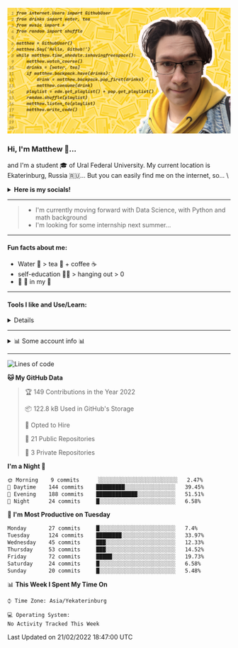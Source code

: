 ![Matthew Savelev Routine :)](./media/github.jpg)

### Hi, I'm Matthew 👋...
and I'm a student 🎓 of Ural Federal University. My current location is Ekaterinburg, Russia 🇷🇺...
But you can easily find me on the internet, so... \

<details>
  <summary><b>Here is my socials!</b></summary>
  <a href="https://www.instagram.com/savmat2/"><img height="22" width="22" align="left" alt="instagram: @savmat2" src="https://unpkg.com/simple-icons@v3/icons/instagram.svg" /></a>
  <a href="mailto:savelevmatthew@gmail.com"><img height="22" width="22" align="left" alt="Mail" src="https://unpkg.com/simple-icons@v3/icons/gmail.svg" /></a>
  <a href="https://t.me/velevass"><img height="22" width="22" align="left" alt="TG" src="https://unpkg.com/simple-icons@v3/icons/telegram.svg" /></a>
  <a href="https://discord.com/users/256709726564253707"><img height="22" width="22" align="left" alt="Discord" src="https://unpkg.com/simple-icons@v3/icons/discord.svg" /></a>
</details>

<hr>

> - I'm currently moving forward with Data Science, with Python and math background
> - I'm looking for some internship next summer...

<hr>

#### Fun facts about me:
- Water 🌊 > tea 🍵 + coffee ☕
- self-education 🧑‍🎓 > hanging out > 0
- 🎹 🎸 in my 💖

<hr>

#### Tools I like and Use/Learn:
<details>
  <a href="https://www.python.org"><img align="left" alt="Python" width="36px" src="https://raw.githubusercontent.com/github/explore/80688e429a7d4ef2fca1e82350fe8e3517d3494d/topics/python/python.png" /></a>
  <a href="https://www.tensorflow.org"><img align="left" alt="TF" width="36px" src="https://raw.githubusercontent.com/github/explore/80688e429a7d4ef2fca1e82350fe8e3517d3494d/topics/tensorflow/tensorflow.png" /></a>
  <a href="https://numpy.org"><img align="left" alt="Numpy" width="36px" src="https://raw.githubusercontent.com/SavelevMatthew/SavelevMatthew/main/media/numpy.png" /></a>
  
  [<img align="left" alt="Keras" width="36px" src="https://raw.githubusercontent.com/SavelevMatthew/SavelevMatthew/main/media/keras.png" />](https://keras.io)
  [<img align="left" alt="Django" width="36px" src="https://raw.githubusercontent.com/github/explore/80688e429a7d4ef2fca1e82350fe8e3517d3494d/topics/django/django.png" />](https://www.djangoproject.com)
  [<img align="left" alt="Qt" width="36px" src="https://raw.githubusercontent.com/github/explore/80688e429a7d4ef2fca1e82350fe8e3517d3494d/topics/qt/qt.png" />](https://www.qt.io)
  [<img align="left" alt="SQL" width="36px" src="https://raw.githubusercontent.com/github/explore/80688e429a7d4ef2fca1e82350fe8e3517d3494d/topics/sql/sql.png" />](https://en.wikipedia.org/wiki/SQL)
  [<img align="left" alt="Git" width="36px" src="https://raw.githubusercontent.com/github/explore/80688e429a7d4ef2fca1e82350fe8e3517d3494d/topics/git/git.png" />](https://git-scm.com)
  [<img align="left" alt="Mac OS" width="36px" src="https://raw.githubusercontent.com/github/explore/80688e429a7d4ef2fca1e82350fe8e3517d3494d/topics/macos/macos.png" />](https://www.apple.com/macos)
  [<img align="left" alt="Windows" width="36px" src="https://raw.githubusercontent.com/github/explore/80688e429a7d4ef2fca1e82350fe8e3517d3494d/topics/windows/windows.png" />](https://www.microsoft.com/en-us/windows/)
  [<img align="left" alt="Android" width="36px" src="https://raw.githubusercontent.com/github/explore/80688e429a7d4ef2fca1e82350fe8e3517d3494d/topics/android/android.png" />](https://www.android.com)
  [<img align="left" alt="C#" width="36px" src="https://raw.githubusercontent.com/github/explore/80688e429a7d4ef2fca1e82350fe8e3517d3494d/topics/csharp/csharp.png" />](https://docs.microsoft.com/en-us/dotnet/csharp/)
  [<img align="left" alt="HTML5" width="36px" src="https://raw.githubusercontent.com/github/explore/80688e429a7d4ef2fca1e82350fe8e3517d3494d/topics/html/html.png" />](https://developer.mozilla.org/en-US/docs/Web/Guide/HTML/HTML5)
  [<img align="left" alt="CSS" width="36px" src="https://raw.githubusercontent.com/github/explore/80688e429a7d4ef2fca1e82350fe8e3517d3494d/topics/css/css.png" />](https://developer.mozilla.org/en-US/docs/Learn/Getting_started_with_the_web/CSS_basics)
  [<img align="left" alt="JS" width="36px" src="https://raw.githubusercontent.com/github/explore/80688e429a7d4ef2fca1e82350fe8e3517d3494d/topics/javascript/javascript.png" />](https://developer.mozilla.org/en-US/docs/Web/JavaScript)
<br/><br/>
[<img align="left" height="36px" src="https://img.shields.io/badge/adobe%20-%23FF0000.svg?&style=for-the-badge&logo=adobe&logoColor=white"/>](https://www.adobe.com)
[<img align="left" height="36px" src="https://img.shields.io/badge/PyTorch%20-%23EE4C2C.svg?&style=for-the-badge&logo=PyTorch&logoColor=white"/>](https://pytorch.org)
[<img align="left" height="36px" src="https://img.shields.io/badge/pandas%20-%23150458.svg?&style=for-the-badge&logo=pandas&logoColor=white"/>](https://pandas.pydata.org)
[<img align="left" height="36px" src="https://img.shields.io/badge/Jupyter%20-%23F37626.svg?&style=for-the-badge&logo=Jupyter&logoColor=white"/>](https://jupyter.org)
</details>

<hr>

<details>
  <summary>📊 Some account info 📊</summary>
  <img align="center" alt="Account Statistics" src="https://github-readme-stats.vercel.app/api?username=SavelevMatthew&hide=issues,contribs&hide_border=true" />
  <br/>
  <img align="center" alt="Language Statistics" src="https://github-readme-stats.vercel.app/api/top-langs/?username=SavelevMatthew&hide_border=true" />
</details>

<hr>

<!--START_SECTION:activity-->
<!--END_SECTION:activity-->
<!--START_SECTION:waka-->
![Lines of code](https://img.shields.io/badge/From%20Hello%20World%20I%27ve%20Written-402%20Thousand%20lines%20of%20code-blue)

**🐱 My GitHub Data** 

> 🏆 149 Contributions in the Year 2022
 > 
> 📦 122.8 kB Used in GitHub's Storage 
 > 
> 💼 Opted to Hire
 > 
> 📜 21 Public Repositories 
 > 
> 🔑 3 Private Repositories  
 > 
**I'm a Night 🦉** 

```text
🌞 Morning    9 commits      ░░░░░░░░░░░░░░░░░░░░░░░░░   2.47% 
🌆 Daytime    144 commits    █████████░░░░░░░░░░░░░░░░   39.45% 
🌃 Evening    188 commits    █████████████░░░░░░░░░░░░   51.51% 
🌙 Night      24 commits     █░░░░░░░░░░░░░░░░░░░░░░░░   6.58%

```
📅 **I'm Most Productive on Tuesday** 

```text
Monday       27 commits     █░░░░░░░░░░░░░░░░░░░░░░░░   7.4% 
Tuesday      124 commits    ████████░░░░░░░░░░░░░░░░░   33.97% 
Wednesday    45 commits     ███░░░░░░░░░░░░░░░░░░░░░░   12.33% 
Thursday     53 commits     ███░░░░░░░░░░░░░░░░░░░░░░   14.52% 
Friday       72 commits     █████░░░░░░░░░░░░░░░░░░░░   19.73% 
Saturday     24 commits     █░░░░░░░░░░░░░░░░░░░░░░░░   6.58% 
Sunday       20 commits     █░░░░░░░░░░░░░░░░░░░░░░░░   5.48%

```


📊 **This Week I Spent My Time On** 

```text
⌚︎ Time Zone: Asia/Yekaterinburg

💻 Operating System: 
No Activity Tracked This Week

```


 Last Updated on 21/02/2022 18:47:00 UTC
<!--END_SECTION:waka-->
